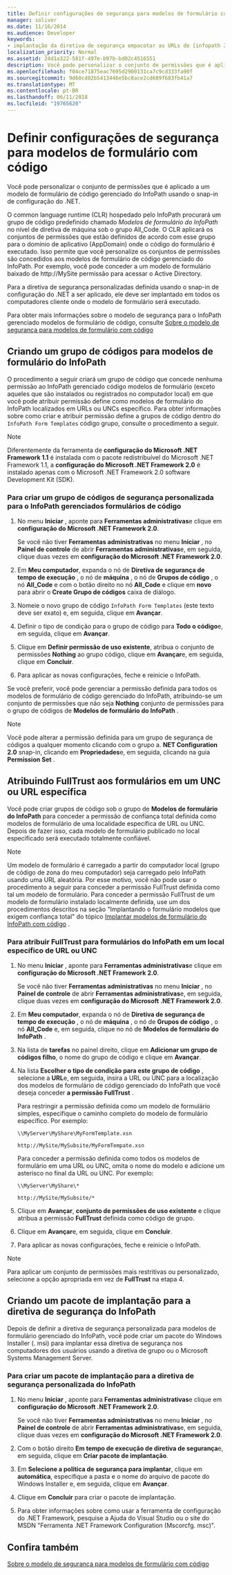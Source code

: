 ```yaml
---
title: Definir configurações de segurança para modelos de formulário com código
manager: soliver
ms.date: 11/16/2014
ms.audience: Developer
keywords:
- implantação da diretiva de segurança empacotar as URLs de [infopath 2007], [InfoPath 2007], atribuindo FullTrust, código de segurança de acesso [InfoPath 2007], UNCs [InfoPath 2007], atribuindo FullTrust, CAS [InfoPath 2007], [InfoPath 2007] de segurança, configuração, [de grupos de código FullTrust do InfoPath 2007], [InfoPath 2007], atribuindo a UNCs, FullTrust [InfoPath 2007], atribuindo a URLs
localization_priority: Normal
ms.assetid: 24d1a322-581f-497e-b97b-bd02c4516551
description: Você pode personalizar o conjunto de permissões que é aplicado a um modelo de formulário de código gerenciado do InfoPath usando o snap-in de configuração do .NET.
ms.openlocfilehash: f04ce71875eac7695d2900131ca7c9cd333fa90f
ms.sourcegitcommit: 9d60cd82b5413446e5bc8ace2cd689f683fb41a7
ms.translationtype: MT
ms.contentlocale: pt-BR
ms.lasthandoff: 06/11/2018
ms.locfileid: "19765620"
---
```

# <a name="configure-security-settings-for-form-templates-with-code"></a>Definir configurações de segurança para modelos de formulário com código

Você pode personalizar o conjunto de permissões que é aplicado a um modelo de formulário de código gerenciado do InfoPath usando o snap-in de configuração do .NET.
  
O common language runtime (CLR) hospedado pelo InfoPath procurará um grupo de código predefinido chamado *Modelos de formulário do InfoPath* no nível de diretiva de máquina sob o grupo All_Code. O CLR aplicará os conjuntos de permissões que estão definidos de acordo com esse grupo para o domínio de aplicativo (AppDomain) onde o código do formulário é executado. Isso permite que você personalize os conjuntos de permissões são concedidos aos modelos de formulário de código gerenciado do InfoPath. Por exemplo, você pode conceder a um modelo de formulário baixado de http://MySite permissão para acessar o Active Directory. 
  
Para a diretiva de segurança personalizadas definida usando o snap-in de configuração do .NET a ser aplicado, ele deve ser implantado em todos os computadores cliente onde o modelo de formulário será executado.
  
Para obter mais informações sobre o modelo de segurança para o InfoPath gerenciado modelos de formulário de código, consulte [Sobre o modelo de segurança para modelos de formulário com código](about-the-security-model-for-form-templates-with-code.md)
  
## <a name="creating-a-code-group-for-infopath-form-templates"></a>Criando um grupo de códigos para modelos de formulário do InfoPath

O procedimento a seguir criará um grupo de código que concede nenhuma permissão ao InfoPath gerenciado código modelos de formulário (exceto aqueles que são instalados ou registrados no computador local) em que você pode atribuir permissão define como modelos de formulário do InfoPath localizados em URLs ou UNCs específico. Para obter informações sobre como criar e atribuir permissão define a grupos de código dentro do `InfoPath Form Templates` código grupo, consulte o procedimento a seguir. 
  
> [!NOTE]
> Diferentemente da ferramenta de **configuração do Microsoft .NET Framework 1.1** é instalada com o pacote redistribuível do Microsoft .NET Framework 1.1, a **configuração do Microsoft .NET Framework 2.0** é instalado apenas com o Microsoft .NET Framework 2.0 software Development Kit (SDK). 
  
### <a name="to-create-a-custom-security-code-group-for-infopath-managed-code-forms"></a>Para criar um grupo de códigos de segurança personalizada para o InfoPath gerenciados formulários de código

1. No menu **Iniciar** , aponte para **Ferramentas administrativas**e clique em **configuração do Microsoft .NET Framework 2.0**.
    
    Se você não tiver **Ferramentas administrativas** no menu **Iniciar** , no **Painel de controle** de abrir **Ferramentas administrativas**e, em seguida, clique duas vezes em **configuração do Microsoft .NET Framework 2.0**.
    
2. Em **Meu computador**, expanda o nó de **Diretiva de segurança de tempo de execução** , o nó de **máquina** , o nó de **Grupos de código** , o nó **All_Code** e com o botão direito no nó **All_Code** e clique em **novo** para abrir o **Create Grupo de códigos** caixa de diálogo. 
    
3. Nomeie o novo grupo de código `InfoPath Form Templates` (este texto deve ser exato) e, em seguida, clique em **Avançar**.
    
4. Definir o tipo de condição para o grupo de código para **Todo o código**e, em seguida, clique em **Avançar**.
    
5. Clique em **Definir permissão de uso existente**, atribua o conjunto de permissões **Nothing** ao grupo código, clique em **Avançar**e, em seguida, clique em **Concluir**.
    
6. Para aplicar as novas configurações, feche e reinicie o InfoPath.
    
Se você preferir, você pode gerenciar a permissão definida para todos os modelos de formulário de código gerenciado do InfoPath, atribuindo-se um conjunto de permissões que não seja **Nothing** conjunto de permissões para o grupo de códigos de **Modelos de formulário do InfoPath** . 
> [!NOTE]
> Você pode alterar a permissão definida para um grupo de segurança de códigos a qualquer momento clicando com o grupo a. **NET Configuration 2.0** snap-in, clicando em **Propriedades**e, em seguida, clicando na guia **Permission Set** . 
  
## <a name="assigning-fulltrust-to-forms-at-a-specific-url-or-unc"></a>Atribuindo FullTrust aos formulários em um UNC ou URL específica

Você pode criar grupos de código sob o grupo de **Modelos de formulário do InfoPath** para conceder a permissão de confiança total definida como modelos de formulário de uma localidade específica de URL ou UNC. Depois de fazer isso, cada modelo de formulário publicado no local especificado será executado totalmente confiável. 
  
> [!NOTE]
> Um modelo de formulário é carregado a partir do computador local (grupo de código de zona do meu computador) seja carregado pelo InfoPath usando uma URL aleatória. Por esse motivo, você não pode usar o procedimento a seguir para conceder a permissão FullTrust definida como tal um modelo de formulário. Para conceder a permissão FullTrust de um modelo de formulário instalado localmente definida, use um dos procedimentos descritos na seção "Implantando o formulário modelos que exigem confiança total" do tópico [Implantar modelos de formulário do InfoPath com código](how-to-deploy-infopath-form-templates-with-code.md) . 
  
### <a name="to-assign-fulltrust-to-infopath-forms-at-a-specific-url-or-unc-location"></a>Para atribuir FullTrust para formulários do InfoPath em um local específico de URL ou UNC

1. No menu **Iniciar** , aponte para **Ferramentas administrativas**e clique em **configuração do Microsoft .NET Framework 2.0**.
    
    Se você não tiver **Ferramentas administrativas** no menu **Iniciar** , no **Painel de controle** de abrir **Ferramentas administrativas**e, em seguida, clique duas vezes em **configuração do Microsoft .NET Framework 2.0**.
    
2. Em **Meu computador**, expanda o nó de **Diretiva de segurança de tempo de execução** , o nó de **máquina** , o nó de **Grupos de código** , o nó **All_Code** e, em seguida, clique no nó de **Modelos de formulário do InfoPath** . 
    
3. Na lista de **tarefas** no painel direito, clique em **Adicionar um grupo de códigos filho**, o nome do grupo de código e clique em **Avançar**.
    
4. Na lista **Escolher o tipo de condição para este grupo de código** , selecione a **URL**e, em seguida, insira a URL ou UNC para a localização dos modelos de formulário de código gerenciado do InfoPath que você deseja conceder **a permissão FullTrust** . 
    
    Para restringir a permissão definida como um modelo de formulário simples, especifique o caminho completo do modelo de formulário específico. Por exemplo:
    
     `\\MyServer\MyShare\MyFormTemplate.xsn`
    
     `http://MySite/MySubsite/MyFormTempate.xsn`
    
    Para conceder a permissão definida como todos os modelos de formulário em uma URL ou UNC, omita o nome do modelo e adicione um asterisco no final da URL ou UNC. Por exemplo:
    
     `\\MyServer\MyShare\*`
    
     `http://MySite/MySubsite/*`
    
5. Clique em **Avançar**, **conjunto de permissões de uso existente** e clique atribua a permissão **FullTrust** definida como código de grupo. 
    
6. Clique em **Avançar**e, em seguida, clique em **Concluir**.
    
7. Para aplicar as novas configurações, feche e reinicie o InfoPath.
    
> [!NOTE]
> Para aplicar um conjunto de permissões mais restritivas ou personalizado, selecione a opção apropriada em vez de **FullTrust** na etapa 4. 
  
## <a name="creating-a-deployment-package-for-infopath-security-policy"></a>Criando um pacote de implantação para a diretiva de segurança do InfoPath

Depois de definir a diretiva de segurança personalizada para modelos de formulário gerenciado do InfoPath, você pode criar um pacote do Windows Installer (. msi) para implantar essa diretiva de segurança nos computadores dos usuários usando a diretiva de grupo ou o Microsoft Systems Management Server.
  
### <a name="to-create-a-deployment-package-for-custom-infopath-security-policy"></a>Para criar um pacote de implantação para a diretiva de segurança personalizada do InfoPath

1. No menu **Iniciar** , aponte para **Ferramentas administrativas**e clique em **configuração do Microsoft .NET Framework 2.0**.
    
    Se você não tiver **Ferramentas administrativas** no menu **Iniciar** , no **Painel de controle** de abrir **Ferramentas administrativas**e, em seguida, clique duas vezes em **configuração do Microsoft .NET Framework 2.0**.
    
2. Com o botão direito **Em tempo de execução de diretiva de segurança**e, em seguida, clique em **Criar pacote de implantação**.
    
3. Em **Selecione a política de segurança para implantar**, clique em **automática**, especifique a pasta e o nome do arquivo de pacote do Windows Installer e, em seguida, clique em **Avançar**.
    
4. Clique em **Concluir** para criar o pacote de implantação. 
    
5. Para obter informações sobre como usar a ferramenta de configuração do .NET Framework, pesquise a Ajuda do Visual Studio ou o site do MSDN "Ferramenta .NET Framework Configuration (Mscorcfg. msc)".
    
## <a name="see-also"></a>Confira também



[Sobre o modelo de segurança para modelos de formulário com código](about-the-security-model-for-form-templates-with-code.md)

